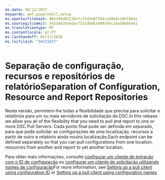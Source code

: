 ```yaml
---
ms.date: 06/12/2017
keywords: wmf,powershell,setup
ms.openlocfilehash: 802196d821303fcf2d3e87784ca2064c386f882e
ms.sourcegitcommit: 54534635eedacf531d8d6344019dc16a50b8b441
ms.translationtype: MT
ms.contentlocale: pt-PT
ms.lasthandoff: 05/17/2018
ms.locfileid: "34221827"
---
```

# <a name="separation-of-configuration-resource-and-report-repositories"></a><span data-ttu-id="b8c6c-102">Separação de configuração, recursos e repositórios de relatório</span><span class="sxs-lookup"><span data-stu-id="b8c6c-102">Separation of Configuration, Resource and Report Repositories</span></span>

<span data-ttu-id="b8c6c-103">Nesta versão, permitem-lhe todas a flexibilidade que precisa para solicitar e relatórios para um ou mais servidores de solicitação do DSC.</span><span class="sxs-lookup"><span data-stu-id="b8c6c-103">In this release we allow you all of the flexibility that you need to pull and report to one or more DSC Pull Servers.</span></span> <span data-ttu-id="b8c6c-104">Cada ponto final pode ser definida em separado, para que pode solicitar as configurações de uma localização, recursos a partir de outro e relatório ainda noutra localização.</span><span class="sxs-lookup"><span data-stu-id="b8c6c-104">Each endpoint can be defined separately so that you can pull configurations from one location, resources from another and report to yet another location.</span></span>

<span data-ttu-id="b8c6c-105">Para obter mais informações, consulte [configurar um cliente de extração com o ID de configuração](https://msdn.microsoft.com/powershell/dsc/pullclientconfigid) ou [configurar um cliente de solicitação utilizando nomes de configuração](https://msdn.microsoft.com/powershell/dsc/pullclientconfignames)</span><span class="sxs-lookup"><span data-stu-id="b8c6c-105">For more information, see [Setting up a pull client using configuration ID](https://msdn.microsoft.com/powershell/dsc/pullclientconfigid) or [Setting up a pull client using configuration names](https://msdn.microsoft.com/powershell/dsc/pullclientconfignames)</span></span>
